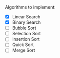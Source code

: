 Algorithms to implement:
* [x] Linear Search
* [x] Binary Search
* [ ] Bubble Sort
* [ ] Selection Sort
* [ ] Insertion Sort
* [ ] Quick Sort
* [ ] Merge Sort
